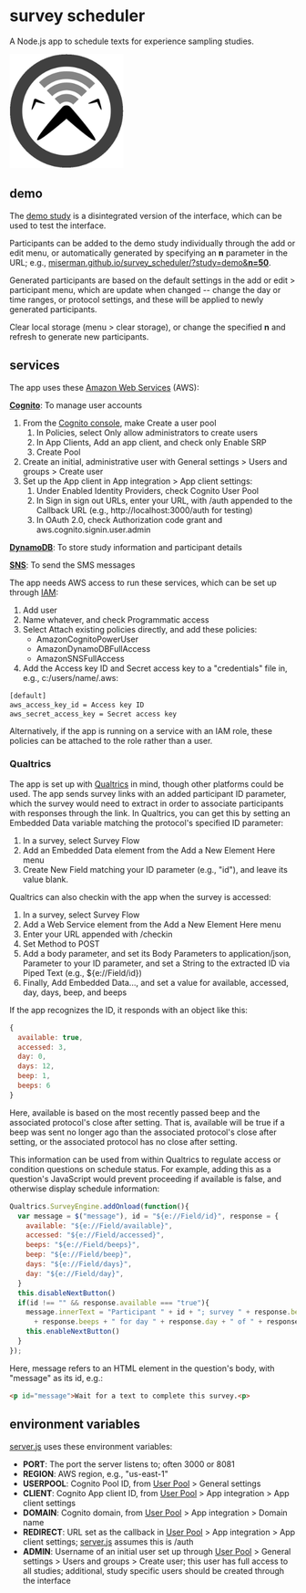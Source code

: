 # survey scheduler
A Node.js app to schedule texts for experience sampling studies.

<img src='docs/icon.png' width='200px'>

## demo
The [demo study](https://miserman.github.io/survey_scheduler/?study=demo) is a disintegrated version of the interface, which can be used to test the interface.

Participants can be added to the demo study individually through the add or edit menu, or automatically generated by specifying an **n** parameter in the URL; e.g., [miserman.github.io/survey_scheduler/?study=demo&**n=50**](https://miserman.github.io/survey_scheduler/?study=demo&n=50).

Generated participants are based on the default settings in the add or edit > participant menu, which are update when changed -- change the day or time ranges, or protocol settings, and these will be applied to newly generated participants.

Clear local storage (menu > clear storage), or change the specified **n** and refresh to generate new participants.

## services
The app uses these [Amazon Web Services](https://aws.amazon.com/) (AWS):

[**Cognito**](https://aws.amazon.com/cognito/): To manage user accounts
1. From the [Cognito console](https://console.aws.amazon.com/cognito/users), make Create a user pool
    1. In Policies, select Only allow administrators to create users
    1. In App Clients, Add an app client, and check only Enable SRP
    1. Create Pool
1. Create an initial, administrative user with General settings > Users and groups > Create user
1. Set up the App client in App integration > App client settings:
    1. Under Enabled Identity Providers, check Cognito User Pool
    1. In Sign in sign out URLs, enter your URL, with /auth appended to the Callback URL (e.g., http://localhost:3000/auth for testing)
    1. In OAuth 2.0, check Authorization code grant and aws.cognito.signin.user.admin

[**DynamoDB**](https://aws.amazon.com/dynamodb/): To store study information and participant details

[**SNS**](https://aws.amazon.com/sns/): To send the SMS messages

The app needs AWS access to run these services, which can be set up through [IAM](https://console.aws.amazon.com/iam/home#/users):
1. Add user
1. Name whatever, and check Programmatic access
1. Select Attach existing policies directly, and add these policies:
    * AmazonCognitoPowerUser
    * AmazonDynamoDBFullAccess
    * AmazonSNSFullAccess
1. Add the Access key ID and Secret access key to a "credentials" file in, e.g., c:/users/name/.aws:
```
[default]
aws_access_key_id = Access key ID
aws_secret_access_key = Secret access key
```
Alternatively, if the app is running on a service with an IAM role, these policies can be attached to the role rather than a user.

### Qualtrics
The app is set up with [Qualtrics](https://www.qualtrics.com) in mind, though other platforms could be used. The app sends survey links with an added participant ID parameter, which the survey would need to extract in order to associate participants with responses through the link. In Qualtrics, you can get this by setting an Embedded Data variable matching the protocol's specified ID parameter:
1. In a survey, select Survey Flow
1. Add an Embedded Data element from the Add a New Element Here menu
1. Create New Field matching your ID parameter (e.g., "id"), and leave its value blank.

Qualtrics can also checkin with the app when the survey is accessed:
1. In a survey, select Survey Flow
1. Add a Web Service element from the Add a New Element Here menu
1. Enter your URL appended with /checkin
1. Set Method to POST
1. Add a body parameter, and set its Body Parameters to application/json, Parameter to your ID parameter, and set a String to the extracted ID via Piped Text (e.g., ${e://Field/id})
1. Finally, Add Embedded Data..., and set a value for available, accessed, day, days, beep, and beeps

If the app recognizes the ID, it responds with an object like this:
```javascript
{
  available: true,
  accessed: 3,
  day: 0,
  days: 12,
  beep: 1,
  beeps: 6
}
```
Here, available is based on the most recently passed beep and the associated protocol's close after setting. That is, available will be true if a beep was sent no longer ago than the associated protocol's close after setting, or the associated protocol has no close after setting.

This information can be used from within Qualtrics to regulate access or condition questions on schedule status. For example, adding this as a question's JavaScript would prevent proceeding if available is false, and otherwise display schedule information:
```javascript
Qualtrics.SurveyEngine.addOnload(function(){
  var message = $("message"), id = "${e://Field/id}", response = {
    available: "${e://Field/available}",
    accessed: "${e://Field/accessed}",
    beeps: "${e://Field/beeps}",
    beep: "${e://Field/beep}",
    days: "${e://Field/days}",
    day: "${e://Field/day}",
  }
  this.disableNextButton()
  if(id !== "" && response.available === "true"){
    message.innerText = "Participant " + id + "; survey " + response.beep + " of "
      + response.beeps + " for day " + response.day + " of " + response.days + ", accessed " + response.accessed + " times."
    this.enableNextButton()
  }
});
```
Here, message refers to an HTML element in the question's body, with "message" as its id, e.g.:
```html
<p id="message">Wait for a text to complete this survey.<p>
```

## environment variables
[server.js](https://github.com/miserman/survey_scheduler/blob/master/server.js) uses these environment variables:
* **PORT**: The port the server listens to; often 3000 or 8081
* **REGION**: AWS region, e.g., "us-east-1"
* **USERPOOL**: Cognito Pool ID, from [User Pool](https://console.aws.amazon.com/cognito/users) > General settings
* **CLIENT**: Cognito App client ID, from [User Pool](https://console.aws.amazon.com/cognito/users) > App integration > App client settings
* **DOMAIN**: Cognito domain, from [User Pool](https://console.aws.amazon.com/cognito/users) > App integration > Domain name
* **REDIRECT**: URL set as the callback in [User Pool](https://console.aws.amazon.com/cognito/users) > App integration > App client settings; [server.js](https://github.com/miserman/survey_scheduler/blob/master/server.js) assumes this is /auth
* **ADMIN**: Username of an initial user set up through [User Pool](https://console.aws.amazon.com/cognito/users) > General settings > Users and groups > Create user; this user has full access to all studies; additional, study specific users should be created through the interface
